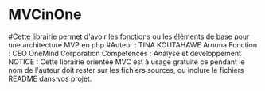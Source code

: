 # MVCinOne
#Cette librairie permet d'avoir les fonctions ou les éléments de base pour une architecture MVP en php
#Auteur : TINA KOUTAHAWE Arouna
Fonction : CEO OneMind Corporation
Competences : Analyse et développement
NOTICE : Cette librairie orientée MVC est à usage gratuite ce pendant le nom de l'auteur doit rester sur les fichiers sources, ou inclure le fichiers README dans vos projet.
